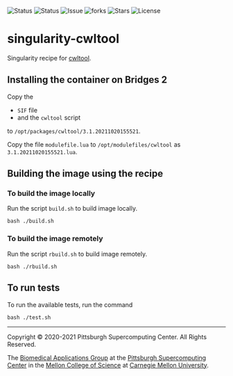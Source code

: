 ![Status](https://github.com/pscedu/singularity-cwltool/actions/workflows/main.yml/badge.svg)
![Status](https://github.com/pscedu/singularity-cwltool/actions/workflows/pretty.yml/badge.svg)
![Issue](https://img.shields.io/github/issues/pscedu/singularity-cwltool)
![forks](https://img.shields.io/github/forks/pscedu/singularity-cwltool)
![Stars](https://img.shields.io/github/stars/pscedu/singularity-cwltool)
![License](https://img.shields.io/github/license/pscedu/singularity-cwltool)

# singularity-cwltool
Singularity recipe for [cwltool](https://www.commonwl.org/).

## Installing the container on Bridges 2
Copy the

* `SIF` file
* and the `cwltool` script

to `/opt/packages/cwltool/3.1.20211020155521`.

Copy the file `modulefile.lua` to `/opt/modulefiles/cwltool` as `3.1.20211020155521.lua`.

## Building the image using the recipe

### To build the image locally
Run the script `build.sh` to build image locally.

```
bash ./build.sh
```

### To build the image remotely
Run the script `rbuild.sh` to build image remotely.

```
bash ./rbuild.sh
```

## To run tests
To run the available tests, run the command

```
bash ./test.sh
```

---
Copyright © 2020-2021 Pittsburgh Supercomputing Center. All Rights Reserved.

The [Biomedical Applications Group](https://www.psc.edu/biomedical-applications/) at the [Pittsburgh Supercomputing Center](http://www.psc.edu) in the [Mellon College of Science](https://www.cmu.edu/mcs/) at [Carnegie Mellon University](http://www.cmu.edu).
